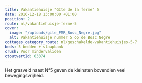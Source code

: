 ```yaml
---
title: Vakantiehuisje "Gîte de la ferme" 5
date: 2016-12-18 13:00:00 +01:00
position: 2
route: nl/vakantiehuisje-ferme-5
cover:
  image: "/uploads/gite_PMR_Bosc_Negre.jpg"
  alt: Vakantiehuisje nummer 5 op de Bosc Negre
cottages_category_route: nl/geschakelde-vakantiehuisjes-5-7
beds: 5 bedden + slaapbank
crush: Voor mindervaliden
ctoutvertId: 63374
---
```


Het grasveld naast N°5 geven de kleinsten bovendien veel bewegingsvrijheid.